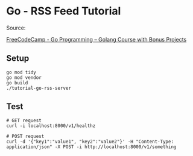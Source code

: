 # Go - RSS Feed Tutorial

Source:

[FreeCodeCamp - Go Programming – Golang Course with Bonus Projects](https://www.youtube.com/watch?v=un6ZyFkqFKo&t=22176s)


## Setup

```
go mod tidy
go mod vendor
go build
./tutorial-go-rss-server
```

## Test

```
# GET request
curl -i localhost:8000/v1/healthz

# POST request
curl -d '{"key1":"value1", "key2":"value2"}' -H "Content-Type: application/json" -X POST -i http://localhost:8000/v1/something
```
